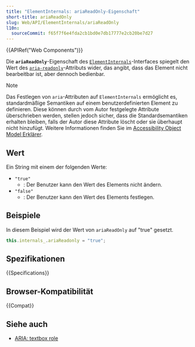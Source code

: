 ```yaml
---
title: "ElementInternals: ariaReadOnly-Eigenschaft"
short-title: ariaReadOnly
slug: Web/API/ElementInternals/ariaReadOnly
l10n:
  sourceCommit: f65f7f6e4fda2cb1bd0e7db17777e2cb20be7d27
---
```


{{APIRef("Web Components")}}

Die **`ariaReadOnly`**-Eigenschaft des [`ElementInternals`](/de/docs/Web/API/ElementInternals)-Interfaces spiegelt den Wert des [`aria-readonly`](/de/docs/Web/Accessibility/ARIA/Reference/Attributes/aria-readonly)-Attributs wider, das angibt, dass das Element nicht bearbeitbar ist, aber dennoch bedienbar.

> [!NOTE]
> Das Festlegen von `aria`-Attributen auf `ElementInternals` ermöglicht es, standardmäßige Semantiken auf einem benutzerdefinierten Element zu definieren. Diese können durch vom Autor festgelegte Attribute überschrieben werden, stellen jedoch sicher, dass die Standardsemantiken erhalten bleiben, falls der Autor diese Attribute löscht oder sie überhaupt nicht hinzufügt. Weitere Informationen finden Sie im [Accessibility Object Model Erklärer](https://wicg.github.io/aom/explainer.html#default-semantics-for-custom-elements-via-the-elementinternals-object).

## Wert

Ein String mit einem der folgenden Werte:

- `"true"`
  - : Der Benutzer kann den Wert des Elements nicht ändern.
- `"false"`
  - : Der Benutzer kann den Wert des Elements festlegen.

## Beispiele

In diesem Beispiel wird der Wert von `ariaReadOnly` auf "true" gesetzt.

```js
this.internals_.ariaReadonly = "true";
```

## Spezifikationen

{{Specifications}}

## Browser-Kompatibilität

{{Compat}}

## Siehe auch

- [ARIA: textbox role](/de/docs/Web/Accessibility/ARIA/Reference/Roles/textbox_role)
